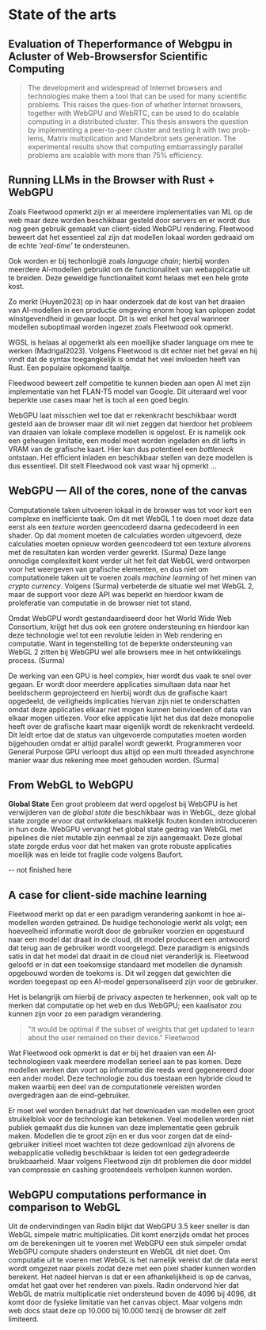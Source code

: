 # State of the arts

## Evaluation of Theperformance of Webgpu in Acluster of Web-Browsersfor Scientific Computing

> The development and widespread of Internet browsers and technologies make them a tool that can be used for many scientific problems. This raises the ques-tion of whether Internet browsers, together with WebGPU and WebRTC, can be used to do scalable computing in a distributed cluster. This thesis answers the question by implementing a peer-to-peer cluster and testing it with two prob- lems, Matrix multiplication and Mandelbrot sets generation. The experimental results show that computing embarrassingly parallel problems are scalable with more than 75% efficiency.

## Running LLMs in the Browser with Rust + WebGPU

Zoals Fleetwood opmerkt zijn er al meerdere implementaties van ML op de web maar deze worden beschikbaar gesteld door servers en er wordt dus nog geen gebruik gemaakt van client-sided WebGPU rendering. Fleetwood beweert dat het essentieel zal zijn dat modellen lokaal worden gedraaid om de echte *'real-time'* te ondersteunen.

Ook worden er bij techonlogië zoals *language chain*; hierbij worden meerdere AI-modellen gebruikt om de functionaliteit van webapplicatie uit te breiden. Deze geweldige functionaliteit komt helaas met een hele grote kost.

Zo merkt (Huyen2023) op in haar onderzoek dat de kost van het draaien van AI-modellen in een productie omgeving enorm hoog kan oplopen zodat winstgevendheid in gevaar loopt. Dit is wel enkel het geval wanneer modellen suboptimaal worden ingezet zoals Fleetwood ook opmerkt.

WGSL is helaas al opgemerkt als een moeilijke shader language om mee te werken (Madrigal2023). Volgens Fleetwood is dit echter niet het geval en hij vindt dat de syntax toegangkelijk is omdat het veel invloeden heeft van Rust. Een populaire opkomend taaltje.

Fleedwood beweert zelf competitie te kunnen bieden aan open AI met zijn implementatie van het FLAN-T5 model van Google. Dit uiteraard wel voor beperkte use cases maar het is toch al een goed begin.

WebGPU laat misschien wel toe dat er rekenkracht beschikbaar wordt gesteld aan de browser maar dit wil niet zeggen dat hierdoor het probleem van draaien van lokale complexe modellen is opgelost. Er is namelijk ook een geheugen limitatie, een model moet worden ingeladen en dit liefts in VRAM van de grafische kaart. Hier kan dus potentieel een *bottleneck* ontstaan. Het efficient inladen en beschikbaar stellen van deze modellen is dus essentieel. Dit stelt Fleedwood ook vast waar hij opmerkt ... 

## WebGPU — All of the cores, none of the canvas 

Computationele taken uitvoeren lokaal in de browser was tot voor kort een complexe en inefficiente taak. Om dit met WebGL 1 te doen moet deze data eerst als een *texture* worden geencodeerd daarna gedecodeerd in een shader. Op dat moment moeten de calculaties worden uitgevoerd, deze calculaties moeten opnieuw worden geencodeerd tot een texture alvorens met de resultaten kan worden verder gewerkt. (Surma) Deze lange onnodige complexiteit komt verder uit het feit dat WebGL werd ontworpen voor het weergeven van grafische elementen, en dus niet om computationele taken uit te voeren zoals *machine learning* of het minen van *crypto currency*. Volgens (Surma) verbeterde de situatie wel met WebGL 2, maar de support voor deze API was beperkt en hierdoor kwam de proleferatie van computatie in de browser niet tot stand.

Omdat WebGPU wordt gestandaardiseerd door het World Wide Web Consortium, krijgt het dus ook een grotere ondersteuning en hierdoor kan deze technologie wel tot een revolutie leiden in Web rendering en computatie. Want in tegenstelling tot de beperkte ondersteuning van WebGL 2 zitten bij WebGPU wel alle browsers mee in het ontwikkelings process. (Surma)

De werking van een GPU is heel complex, hier wordt dus vaak te snel over gegaan. Er wordt door meerdere applicaties simultaan data naar het beeldscherm geprojecteerd en hierbij wordt dus de grafische kaart opgedeeld, de veiligheids implicaties hiervan zijn niet te onderschatten omdat deze applicaties elkaar niet mogen kunnen beinvloeden of data van elkaar mogen uitlezen. Voor elke applicatie lijkt het dus dat deze monopolie heeft over de grafische kaart maar eigenlijk wordt de rekenkracht verdeeld. Dit leidt ertoe dat de status van uitgevoerde computaties moeten worden bijgehouden omdat er altijd parallel wordt gewerkt. Programmeren voor General Purpose GPU verloopt dus altijd op een multi threaded asynchrone manier waar dus rekening mee moet gehouden worden. (Surma)

##  From WebGL to WebGPU

**Global State**
Een groot probleem dat werd opgelost bij WebGPU is het verwijderen van de *global state* die beschikbaar was in WebGL, deze global state zorgde ervoor dat ontwikkelaars makkelijk fouten konden introduceren in hun code. WebGPU vervangt het global state gedrag van WebGL met pipelines die niet mutable zijn eenmaal ze zijn aangemaakt.
Deze global state zorgde erdus voor dat het maken van grote robuste applicaties moeilijk was en leide tot fragile code volgens Baufort.

-- not finished here


## A case for client-side machine learning

Fleetwood merkt op dat er een paradigm verandering aankomt in hoe ai-modellen worden getrained. De huidige techonologie werkt als volgt; een hoeveelheid informatie wordt door de gebruiker voorzien en opgestuurd naar een model dat draait in de cloud, dit model produceert een antwoord dat terug aan de gebruiker wordt voorgelegd. Deze paradigm is enigsinds satis in dat het model dat draait in de cloud niet veranderlijk is. Fleetwood geloofd er in dat een toekomsige standaard met modellen die dynamish opgebouwd worden de toekoms is. Dit wil zeggen dat gewichten die worden toegepast op een AI-model gepersonaliseerd zijn voor de gebruiker.

Het is belangrijk om hierbij de privacy aspecten te herkennen, ook valt op te merken dat computatie op het web en dus WebGPU; een kaalisator zou kunnen zijn voor zo een paradigm verandering.

> "It would be optimal if the subset of weights that get updated to learn about the user remained on their device." Fleetwood

Wat Fleetwood ook opmerkt is dat er bij het draaien van een AI-technologieen vaak meerdere modellan serieel aan te pas komen. Deze modellen werken dan voort op informatie die reeds werd gegenereerd door een ander model. Deze technologie zou dus toestaan een hybride cloud te maken waarbij een deel van de computationele vereisten worden overgedragen aan de eind-gebruiker.

Er moet wel worden benadrukt dat het downloaden van modellen een groot struikelblok voor de technologie kan betekenen. Veel modellen worden niet publiek gemaakt dus die kunnen van deze implementatie geen gebruik maken. Modellen die te groot zijn en er dus voor zorgen dat de eind-gebruiker initieel moet wachten tot deze gedownload zijn alvorens de webapplicatie volledig beschikbaar is leiden tot een gedegradeerde bruikbaarheid. Maar volgens Fleetwood zijn dit problemen die door middel van compressie en cashing grootendeels verholpen kunnen worden.

## WebGPU computations performance in comparison to WebGL

Uit de ondervindingen van Radin blijkt dat WebGPU 3.5 keer sneller is dan WebGL simpele matric multiplicaties. Dit komt enerzijds omdat het proces om de berekeningen uit te voeren met WebGPU een stuk simpeler omdat WebGPU compute shaders ondersteunt en WebGL dit niet doet. Om computatie uit te voeren met WebGL is het namelijk vereist dat de data eerst wordt omgezet naar pixels zodat deze met een pixel shader kunnen worden berekent. Het nadeel hiervan is dat er een afhankelijkheid is op de canvas, omdat het gaat over het renderen van pixels. Radin ondervond hier dat WebGL de matrix multiplicatie niet ondersteund boven de 4096 bij 4096, dit komt door de fysieke limitatie van het canvas object. Maar volgens mdn web docs staat deze op 10.000 bij 10.000 tenzij de browser dit zelf limiteerd.